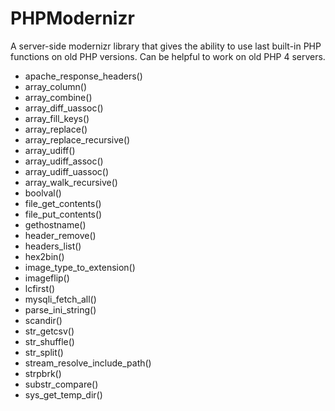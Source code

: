 PHPModernizr
============

A server-side modernizr library that gives the ability to use last built-in PHP functions on old PHP versions.
Can be helpful to work on old PHP 4 servers.

- apache_response_headers()
- array_column()
- array_combine()
- array_diff_uassoc()
- array_fill_keys()
- array_replace()
- array_replace_recursive()
- array_udiff()
- array_udiff_assoc()
- array_udiff_uassoc()
- array_walk_recursive()
- boolval()
- file_get_contents()
- file_put_contents()
- gethostname()
- header_remove()
- headers_list()
- hex2bin()
- image_type_to_extension()
- imageflip()
- lcfirst()
- mysqli_fetch_all()
- parse_ini_string()
- scandir()
- str_getcsv()
- str_shuffle()
- str_split()
- stream_resolve_include_path()
- strpbrk()
- substr_compare()
- sys_get_temp_dir()
